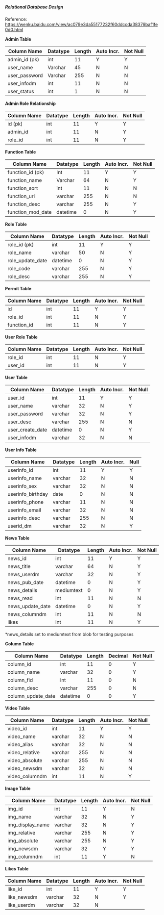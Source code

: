 ##### Relational Database Design

Reference: https://wenku.baidu.com/view/ac079e3da55177232f60ddccda38376baf1fe0d0.html

**Admin Table**

| Column Name   | Datatype | Length | Auto Incr. | Not Null |
| ------------- | -------- | ------ | ---------- | -------- |
| admin_id (pk) | int      | 11     | Y          | Y        |
| user_name     | Varchar  | 45     | N          | N        |
| user_password | Varchar  | 255    | N          | N        |
| user_infodm   | int      | 11     | N          | N        |
| user_status   | int      | 1      | N          | N        |

**Admin Role Relationship**

| Column Name | Datatype | Length | Auto Incr. | Not Null |
| ----------- | -------- | ------ | ---------- | -------- |
| id (pk)     | int      | 11     | Y          | Y        |
| admin_id    | int      | 11     | N          | Y        |
| role_id     | int      | 11     | N          | Y        |

**Function Table**

| Column Name       | Datatype | Length | Auto Incr. | Not Null |
| ----------------- | -------- | ------ | ---------- | -------- |
| function_id (pk)  | Int      | 11     | Y          | Y        |
| function_name     | Varchar  | 64     | N          | Y        |
| function_sort     | int      | 11     | N          | N        |
| function_uri      | varchar  | 255    | N          | N        |
| function_desc     | varchar  | 255    | N          | Y        |
| function_mod_date | datetime | 0      | N          | Y        |

**Role Table** 

| Column Name      | Datatype | Length | Auto Incr. | Not Null |
| ---------------- | -------- | ------ | ---------- | -------- |
| role_id (pk)     | int      | 11     | Y          | Y        |
| role_name        | varchar  | 50     | N          | Y        |
| role_update_date | datetime | 0      | N          | Y        |
| role_code        | varchar  | 255    | N          | Y        |
| role_desc        | varchar  | 255    | N          | Y        |

**Permit Table**

| Column Name | Datatype | Length | Auto Incr. | Not Null |
| ----------- | -------- | ------ | ---------- | -------- |
| id          | int      | 11     | Y          | Y        |
| role_id     | int      | 11     | N          | Y        |
| function_id | int      | 11     | N          | Y        |

**User Role Table**

| Column Name | Datatype | Length | Auto Incr. | Not Null |
| ----------- | -------- | ------ | ---------- | -------- |
| role_id     | int      | 11     | N          | Y        |
| user_id     | int      | 11     | N          | Y        |

**User Table**

| Column Name      | Datatype | Length | Auto Incr. | Not Null |
| ---------------- | -------- | ------ | ---------- | -------- |
| user_id          | int      | 11     | Y          | Y        |
| user_name        | varchar  | 32     | N          | Y        |
| user_password    | varchar  | 32     | N          | Y        |
| user_desc        | varchar  | 255    | N          | N        |
| user_create_date | datetime | 0      | N          | Y        |
| user_infodm      | varchar  | 32     | N          | N        |

**User Info Table**

| Column Name       | Datatype | Length | Auto Incr. | Null |
| ----------------- | -------- | ------ | ---------- | ---- |
| userinfo_id       | int      | 11     | Y          | Y    |
| userinfo_name     | varchar  | 32     | N          | N    |
| userinfo_sex      | varchar  | 32     | N          | N    |
| userinfo_birthday | date     | 0      | N          | N    |
| userinfo_phone    | varchar  | 11     | N          | N    |
| userinfo_email    | varchar  | 32     | N          | N    |
| userinfo_desc     | varchar  | 255    | N          | N    |
| userid_dm         | varchar  | 32     | N          | Y    |

**News Table**

| Column Name      | Datatype   | Length | Auto Incr. | Not Null |
| ---------------- | ---------- | ------ | ---------- | -------- |
| news_id          | int        | 11     | Y          | Y        |
| news_title       | varchar    | 64     | N          | Y        |
| news_userdm      | varchar    | 32     | N          | Y        |
| news_pub_date    | datetime   | 0      | N          | Y        |
| news_details     | mediumtext | 0      | N          | Y        |
| news_read        | int        | 11     | N          | N        |
| news_update_date | datetime   | 0      | N          | Y        |
| news_columndm    | int        | 11     | N          | N        |
| likes            | int        | 11     | N          | Y        |

*news_details set to mediumtext from blob for testing purposes

**Column Table**

| Column Name        | Datatype | Length | Decimal | Not Null |
| ------------------ | -------- | ------ | ------- | -------- |
| column_id          | int      | 11     | 0       | Y        |
| column_name        | varchar  | 32     | 0       | Y        |
| column_fid         | int      | 11     | 0       | N        |
| column_desc        | varchar  | 255    | 0       | N        |
| column_update_date | datetime | 0      | 0       | Y        |

**Video Table**

| Column Name    | Datatype | Length | Auto Incr. | Not Null |
| -------------- | -------- | ------ | ---------- | -------- |
| video_id       | int      | 11     | Y          | Y        |
| video_name     | varchar  | 32     | N          | N        |
| video_alias    | varchar  | 32     | N          | N        |
| video_relative | varchar  | 255    | N          | N        |
| video_absolute | varchar  | 255    | N          | N        |
| video_newsdm   | varchar  | 32     | N          | N        |
| video_columndm | int      | 11     | N          | Y        |

**Image Table**

| Column Name      | Datatype | Length | Auto Incr. | Not Null |
| ---------------- | -------- | ------ | ---------- | -------- |
| img_id           | int      | 11     | Y          | N        |
| img_name         | varchar  | 32     | N          | Y        |
| img_display_name | varchar  | 32     | N          | Y        |
| img_relative     | varchar  | 255    | N          | Y        |
| img_absolute     | varchar  | 255    | N          | Y        |
| img_newsdm       | varchar  | 32     | Y          | Y        |
| img_columndm     | int      | 11     | Y          | N        |

**Likes Table**

| Column Name | Datatype | Length | Auto Incr. | Not Null |
| ----------- | -------- | ------ | ---------- | -------- |
| like_id     | int      | 11     | Y          | Y        |
| like_newsdm | varchar  | 32     | N          | Y        |
| like_userdm | varchar  | 32     | N          |          |